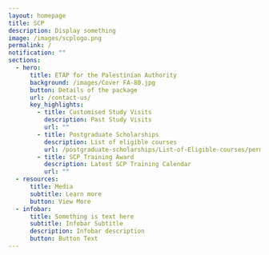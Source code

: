 ```yaml
---
layout: homepage
title: SCP
description: Display something
image: /images/scplogo.png
permalink: /
notification: ""
sections:
  - hero:
      title: ETAP for the Palestinian Authority
      background: /images/Cover FA-80.jpg
      button: Details of the package
      url: /contact-us/
      key_highlights:
        - title: Customised Study Visits
          description: Past Study Visits
          url: ""
        - title: Postgraduate Scholarships
          description: List of eligible courses
          url: /postgraduate-scholarships/List-of-Eligible-courses/permalink
        - title: SCP Training Award
          description: Latest SCP Training Calendar
          url: ""
  - resources:
      title: Media
      subtitle: Learn more
      button: View More
  - infobar:
      title: Something is text here
      subtitle: Infobar Subtitle
      description: Infobar description
      button: Button Text
---
```

